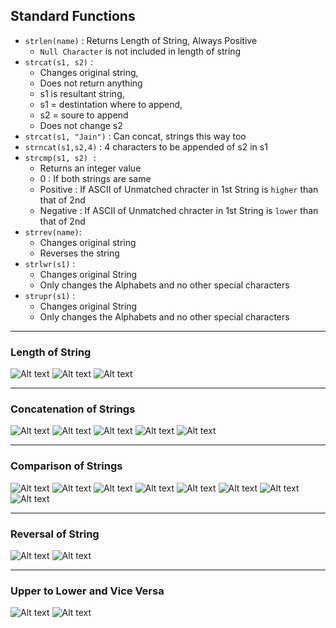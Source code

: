 ## Standard Functions
- `strlen(name)` : Returns Length of String, Always Positive
    - `Null Character` is not included in length of string
- `strcat(s1, s2)` : 
    - Changes original string, 
    - Does not return anything
    - s1 is resultant string, 
    - s1 = destintation where to append, 
    - s2 = soure to append
    - Does not change s2
- `strcat(s1, "Jain")` : Can concat, strings this way too 
- `strncat(s1,s2,4)` : 4 characters to be appended of s2 in s1
- `strcmp(s1, s2) : `
    - Returns an integer value
    - 0 : If both strings are same
    - Positive : If ASCII of Unmatched chracter in 1st String is `higher` than that of 2nd
    - Negative : If ASCII of Unmatched chracter in 1st String is `lower` than that of 2nd
- `strrev(name)`: 
    - Changes original string
    - Reverses the string
- `strlwr(s1)` : 
    - Changes original String
    - Only changes the Alphabets and no other special characters
- `strupr(s1)` : 
    - Changes original String
    - Only changes the Alphabets and no other special characters

---
### Length of String
![Alt text](Screenshot_2023-09-12-12-19-33-97_f9ee0578fe1cc94de7482bd41accb329.jpg) ![Alt text](Screenshot_2023-09-12-12-21-36-36_f9ee0578fe1cc94de7482bd41accb329.jpg) ![Alt text](Screenshot_2023-09-12-12-28-51-03_f9ee0578fe1cc94de7482bd41accb329.jpg)

---
### Concatenation of Strings
![Alt text](Screenshot_2023-09-12-12-56-14-77_f9ee0578fe1cc94de7482bd41accb329.jpg) ![Alt text](Screenshot_2023-09-12-12-57-48-30_f9ee0578fe1cc94de7482bd41accb329.jpg) ![Alt text](Screenshot_2023-09-12-13-02-13-07_f9ee0578fe1cc94de7482bd41accb329.jpg) ![Alt text](Screenshot_2023-09-12-13-03-50-76_f9ee0578fe1cc94de7482bd41accb329.jpg) ![Alt text](Screenshot_2023-09-12-13-09-45-92_f9ee0578fe1cc94de7482bd41accb329.jpg)

--- 
### Comparison of Strings
![Alt text](Screenshot_2023-09-12-14-07-28-04_f9ee0578fe1cc94de7482bd41accb329.jpg) ![Alt text](Screenshot_2023-09-12-14-09-54-82_f9ee0578fe1cc94de7482bd41accb329.jpg) ![Alt text](Screenshot_2023-09-12-14-10-45-63_f9ee0578fe1cc94de7482bd41accb329.jpg) ![Alt text](Screenshot_2023-09-12-14-11-36-67_f9ee0578fe1cc94de7482bd41accb329.jpg) ![Alt text](Screenshot_2023-09-12-14-13-22-53_f9ee0578fe1cc94de7482bd41accb329.jpg) ![Alt text](Screenshot_2023-09-12-14-14-27-48_f9ee0578fe1cc94de7482bd41accb329.jpg) ![Alt text](Screenshot_2023-09-12-14-21-18-15_f9ee0578fe1cc94de7482bd41accb329.jpg) ![Alt text](Screenshot_2023-09-12-14-34-58-13_f9ee0578fe1cc94de7482bd41accb329.jpg)

---
### Reversal of String
![Alt text](Screenshot_2023-09-12-21-29-53-78_f9ee0578fe1cc94de7482bd41accb329.jpg) ![Alt text](Screenshot_2023-09-12-21-37-29-03_f9ee0578fe1cc94de7482bd41accb329.jpg)

---
### Upper to Lower and Vice Versa
![Alt text](Screenshot_2023-09-12-21-58-20-63_f9ee0578fe1cc94de7482bd41accb329.jpg) ![Alt text](Screenshot_2023-09-12-21-54-25-93_f9ee0578fe1cc94de7482bd41accb329.jpg)